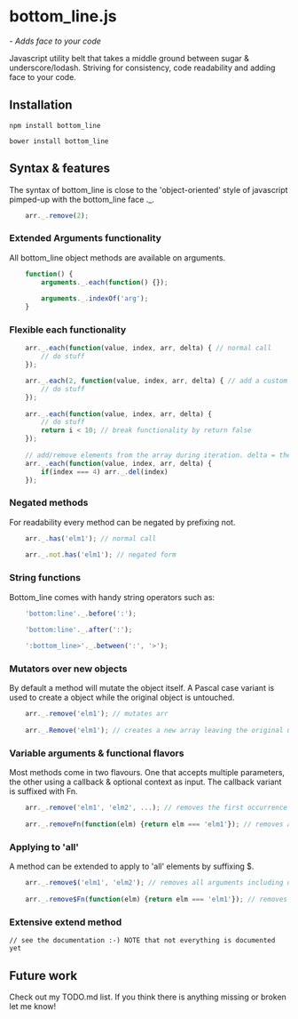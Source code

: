 # bottom_line.js
_- Adds face to your code_

Javascript utility belt that takes a middle ground between sugar & underscore/lodash. Striving for consistency, code readability and adding face to your code.

## Installation

    npm install bottom_line
     
    bower install bottom_line

## Syntax & features

The syntax of bottom\_line is close to the 'object-oriented' style of javascript pimped-up with the bottom\_line face .\_.
```javascript
    arr._.remove(2);
```
### Extended Arguments functionality 

All bottom_line object methods are available on arguments.
```javascript
    function() {
        arguments._.each(function() {});       
           
        arguments._.indexOf('arg');   
    }       
```
### Flexible each functionality
```javascript
    arr._.each(function(value, index, arr, delta) { // normal call
        // do stuff
    }); 

    arr._.each(2, function(value, index, arr, delta) { // add a custom step
        // do stuff    
    }); 
    
    arr._.each(function(value, index, arr, delta) {
        // do stuff
        return i < 10; // break functionality by return false
    });  
    
    // add/remove elements from the array during iteration. delta = the difference in length
    arr._.each(function(value, index, arr, delta) {  
        if(index === 4) arr._.del(index)
    });  
```    
### Negated methods

For readability every method can be negated by prefixing not.
```javascript
    arr._.has('elm1'); // normal call
    
    arr._.not.has('elm1'); // negated form
```        
### String functions

Bottom_line comes with handy string operators such as:
```javascript
    'bottom:line'._.before(':');

    'bottom:line'._.after(':');
    
    ':bottom_line>'._.between(':', '>');    
```        
### Mutators over new objects

By default a method will mutate the object itself. A Pascal case variant is used to create a object while the original object is untouched.
```javascript
    arr._.remove('elm1'); // mutates arr  
          
    arr._.Remove('elm1'); // creates a new array leaving the original untouched          
```
### Variable arguments & functional flavors

Most methods come in two flavours. One that accepts multiple parameters, the other using a callback & optional context as input. The callback variant is suffixed with Fn.
```javascript
    arr._.remove('elm1', 'elm2', ...); // removes the first occurrence for each parameter
    
    arr._.removeFn(function(elm) {return elm === 'elm1'}); // removes an element matched by the function
```
### Applying to 'all'

A method can be extended to apply to 'all' elements by suffixing $.
```javascript
    arr._.remove$('elm1', 'elm2'); // removes all arguments including duplicates
    
    arr._.remove$Fn(function(elm) {return elm === 'elm1'}); // removes all elements matched by the function
```
### Extensive extend method

    // see the documentation :-) NOTE that not everything is documented yet    

## Future work

Check out my TODO.md list.
If you think there is anything missing or broken let me know!
